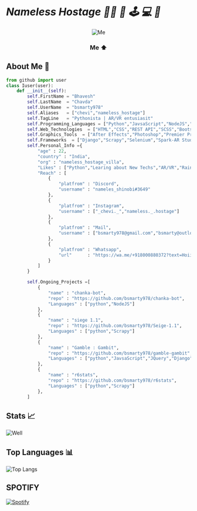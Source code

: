 # *Nameless Hostage 👨‍🚀 🤡 🕹 💻 🚀️*

<div align=center>

![Me](https://media.giphy.com/media/laypf9a5MZ3ocPqpLm/giphy-downsized-large.gif)

### Me ⬆

</div>

## About Me 🎋

```Python
from github import user
class Iuser(user):
    def __init__(self):
        self.FirstName = "Bhavesh"
        self.LastName  = "Chavda"
        self.UserName  = "bsmarty978"
        self.Aliases   = ["chevi","nameless_hostage"]
        self.TagLine   = "Pythonista | AR/VR entusiasit"
        self.Programming_Languages = ["Python","JavsaScript","NodeJS","C/C++"]
        self.Web_Technologies  = ["HTML","CSS","REST API","SCSS","Bootstrap"]
        self.Graphics_Tools  = ["After Effects","Photoshop","Premier Pro","Figma", "Blender", "Filmora","..."]
        self.Frameworks  = ["Django","Scrapy","Selenium","Spark-AR Studio","Flask","Pandas","Numpy","...."]
        self.Personal_Info ={
            "age" : 22,
            "country" : "India",
            "org" : "nameless_hostage_villa",
            "Likes" : ["Python","Learing about New Techs","AR/VR","Rainbow Six Siege","Playing Games","Manga","Anime"],
            "Reach" : [
                {
                    "platfrom" : "Discord",
                    "username" : "nameles_shinobi#3649"
                },
                {
                    "platfrom" : "Instagram",
                    "username" : ["_chevi._","nameless._.hostage"]
                },
                {
                    "platfrom" : "Mail",
                    "username" : ["bsmarty978@gmail.com","bsmarty@outlook.com"]
                },
                {
                    "platfrom" : "Whatsapp",
                    "url"      : "https://wa.me/+918000880372?text=Hoiii nameless...."
                }
            ]
        }

        self.Ongoing_Projects =[
            {
                "name" : "chanka-bot",
                "repo" : "https://github.com/bsmarty978/chanka-bot",
                "Languages" : ["python","NodeJS"]
            },
            {
                "name" : "siege 1.1",
                "repo" : "https://github.com/bsmarty978/Seige-1.1",
                "Languages" : ["python","Scrapy"]
            },
            {
                "name" : "Gamble : Gambit",
                "repo" : "https://github.com/bsmarty978/gamble-gambit",
                "Languages" : ["python","JavsaScript","JQuery","Django","Scrapy"]
            },
            {
                "name" : "r6stats",
                "repo" : "https://github.com/bsmarty978/r6stats",
                "Languages" : ["python","Scrapy"]
            },
        ]

```

## Stats 📈

![Well](https://github-readme-stats.vercel.app/api?username=bsmarty978&theme=outrun&show_icons=true)

## Top Languages 📊

![Top Langs](https://github-readme-stats.vercel.app/api/top-langs/?username=bsmarty978&theme=outrun)

## SPOTIFY
[![Spotify](https://spotifyreadme-black.vercel.app/api/spotify)](https://open.spotify.com/user/xnmuoyyvojewhh68so9uvjw4t)
